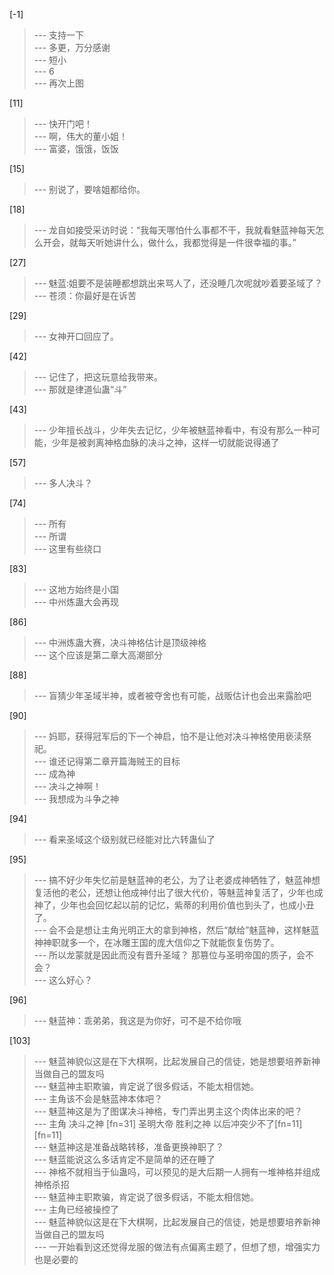 
[-1] 
>--- 支持一下<br>
>--- 多更，万分感谢<br>
>--- 短小<br>
>--- 6<br>
>--- 再次上图<br>

[11] 
>--- 快开门吧！<br>
>--- 啊，伟大的董小姐！<br>
>--- 富婆，饿饿，饭饭<br>

[15] 
>--- 别说了，要啥姐都给你。<br>

[18] 
>--- 龙自如接受采访时说：“我每天哪怕什么事都不干，我就看魅蓝神每天怎么开会，就每天听她讲什么，做什么，我都觉得是一件很幸福的事。”<br>

[27] 
>--- 魅蓝:姐要不是装睡都想跳出来骂人了，还没睡几次呢就吵着要圣域了？<br>
>--- 苍须：你最好是在诉苦<br>

[29] 
>--- 女神开口回应了。<br>

[42] 
>--- 记住了，把这玩意给我带来。<br>
>--- 那就是律道仙蛊“斗”<br>

[43] 
>--- 少年擅长战斗，少年失去记忆，少年被魅蓝神看中，有没有那么一种可能，少年是被剥离神格血脉的决斗之神，这样一切就能说得通了<br>

[57] 
>--- 多人决斗？<br>

[74] 
>--- 所有<br>
>--- 所谓<br>
>--- 这里有些绕口<br>

[83] 
>--- 这地方始终是小国<br>
>--- 中州炼蛊大会再现<br>

[86] 
>--- 中洲炼蛊大赛，决斗神格估计是顶级神格<br>
>--- 这个应该是第二章大高潮部分<br>

[88] 
>--- 盲猜少年圣域半神，或者被夺舍也有可能，战贩估计也会出来露脸吧<br>

[90] 
>--- 妈耶，获得冠军后的下一个神启，怕不是让他对决斗神格使用亵渎祭祀。<br>
>--- 谁还记得第二章开篇海贼王的目标<br>
>--- 成為神<br>
>--- 决斗之神啊！<br>
>--- 我想成为斗争之神<br>

[94] 
>--- 看来圣域这个级别就已经能对比六转蛊仙了<br>

[95] 
>--- 搞不好少年失忆前是魅蓝神的老公，为了让老婆成神牺牲了，魅蓝神想复活他的老公，还想让他成神付出了很大代价，等魅蓝神复活了，少年也成神了，少年也会回忆起以前的记忆，紫蒂的利用价值也到头了，也成小丑了。<br>
>--- 会不会是想让主角光明正大的拿到神格，然后“献给”魅蓝神，这样魅蓝神神职就多一个，在冰雕王国的庞大信仰之下就能恢复伤势了。<br>
>--- 所以龙蒙就是因此而没有晋升圣域？
那篡位与圣明帝国的质子，会不会？<br>
>--- 这么好心？<br>

[96] 
>--- 魅蓝神：乖弟弟，我这是为你好，可不是不给你哦<br>

[103] 
>--- 魅蓝神貌似这是在下大棋啊，比起发展自己的信徒，她是想要培养新神当做自己的盟友吗<br>
>--- 魅蓝神主职欺骗，肯定说了很多假话，不能太相信她。<br>
>--- 主角该不会是魅蓝神本体吧？<br>
>--- 魅蓝神这是为了图谋决斗神格，专门弄出男主这个肉体出来的吧？<br>
>--- 主角 决斗之神  [fn=31]  圣明大帝  胜利之神
以后冲突少不了[fn=11][fn=11]<br>
>--- 魅蓝神这是准备战略转移，准备更换神职了？<br>
>--- 魅蓝能说这么多话肯定不是简单的还在睡了<br>
>--- 神格不就相当于仙蛊吗，可以预见的是大后期一人拥有一堆神格并组成神格杀招<br>
>--- 魅蓝神主职欺骗，肯定说了很多假话，不能太相信她。<br>
>--- 主角已经被操控了<br>
>--- 魅蓝神貌似这是在下大棋啊，比起发展自己的信徒，她是想要培养新神当做自己的盟友吗<br>
>--- 一开始看到这还觉得龙服的做法有点偏离主题了，但想了想，增强实力也是必要的<br>
